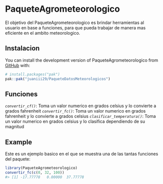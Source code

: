 
<!-- README.md is generated from README.Rmd. Please edit that file -->

# PaqueteAgrometeorologico

<!-- badges: start -->
<!-- badges: end -->

El objetivo del PaqueteAgrometeorologico es brindar herramientas al
usuario en base a funciones, para que pueda trabajar de manera mas
eficiente en el ambito meteorologico.

## Instalacion

You can install the development version of PaqueteAgrometeorologico from
[GitHub](https://github.com/) with:

``` r
# install.packages("pak")
pak::pak("juaniii29/PaqueteDatosMeteorologicos")
```

## Funciones

*`convertir_cf()`*: Toma un valor numerico en grados celsius y lo
convierte a grados fahrenheit *`convertir_fc()`*: Toma un valor numerico
en grados fahrenheit y lo convierte a grados celsius
*`clasificar_temperatura()`*: Toma un valor numerico en grados celsius y
lo clasifica dependiendo de su magnitud

## Example

Este es un ejemplo basico en el que se muestra una de las tantas
funciones del paquete:

``` r
library(PaqueteAgrometeorologico)
convertir_fc(c(0, 32, 100))
#> [1] -17.77778   0.00000  37.77778
```
